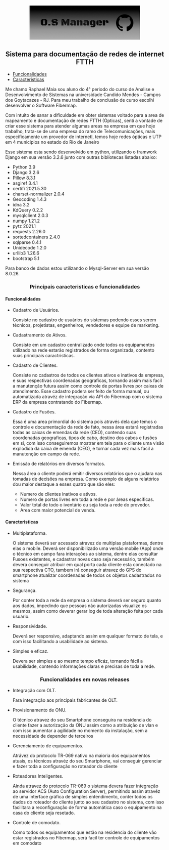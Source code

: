 <p align="center"> 
<img src="/img/Back.png" width="350" title=""><br>
  <!-- 355 X 110 px o logo --!>
<h2 align="center">Sistema para documentação de redes de internet FTTH</h2>
</p>

<!--ts-->
   * [Funcionalidades](#Funcionalidades)
   * [Caracteristicas](#Caracteristicas)
<!--te-->


<p>Me chamo Raphael Maia sou aluno do 4° periodo do curso de Analise e Desenvolvimento de Sistemas na universidade Candido Mendes - Campos dos Goytacazes - RJ. Para meu trabalho de conclusão de curso escolhi desenvolver o Software Fibermap.</p>
<p>Com intuito de sanar a dificuldade em obter sistemas voltado para a area de mapeamento e documentação de redes FTTH (Ópticas), senti a vontade de criar esse sistema para atender algumas areas na empresa em que hoje trabalho, trata-se de uma empresa do ramo de Telecomunicações, mais especificamente um provedor de internetl, temos hoje redes ópticas e UTP em 4 municipios no estado do Rio de Janeiro</p>

Esse sistema esta sendo desenvolvido em python, utilizando o framwork Django em sua versão 3.2.6 junto com outras bibliotecas listadas abaixo:

* Python 3.9
* Django 3.2.6
* Pillow 8.3.1
* asgiref 3.4.1
* certifi 2021.5.30         
* charset-normalizer 2.0.4
* Geocoding 1.4.3
* idna 3.2
* KdQuery 0.2.2
* mysqlclient 2.0.3
* numpy 1.21.2
* pytz 2021.1
* requests 2.26.0
* sortedcontainers 2.4.0                                           
* sqlparse 0.4.1
* Unidecode 1.2.0
* urllib3 1.26.6
* bootstrap 5.1

<p>Para banco de dados estou utilizando o Mysql-Server em sua versão 8.0.26.</p>

<h3 align="center">Principais caracteristicas e funcionalidades</h3>

<h4>Funcionalidades</h4>

* Cadastro de Usuários.
    <p>Consiste no cadastro de usuários do sistemas podendo esses serem técnicos, projetistas, engenheiros, vendedores e equipe de marketing.</p>
* Cadastramento de Ativos.
    <p>Consiste em um cadastro centralizado onde todos os equipamentos utilizado na rede estarão registrados de forma organizada, contento suas principais caractristicas.</p>
* Cadastro de Clientes.
    <p>Consiste no cadastros de todos os clientes ativos e inativos da empresa, e suas respectivas coordenadas geograficas, tornando assim mais facil a manutenção futura assim como controle de portas livres por caixas de atendimento. Esse cadastro podera ser feito de forma manual, ou automatizada atravéz de integração via API do Fibermap com o sistema ERP da empresa contratando do Fibermap.<p/>
* Cadastro de Fusões.
    <p>Essa é uma area primordial do sistema pois através dela que temos o controle e documentação da rede de fato, nessa área estará registradas todas as caixas de emendas da rede (CEO), contendo suas coordenadas geograficas, tipos de cabo, destino dos cabos e fusões em si, com isso conseguiremos mostrar em tela para o cliente uma visão explodida da caixa de emenda (CEO), e tornar cada vez mais fácil a manutenção em campo da rede.</p>
* Emissão de relatórios em diversos formatos.
    <p>Nessa área o cliente poderá emitir diversos relatórios que o ajudara nas tomadas de decisões na empresa. Como exemplo de alguns relatórios dou maior destaque a esses quatro que são eles:</p>
    
    * Numero de clientes inativos e ativos.
    * Numero de portas livres em toda a rede e por áreas especificas.
    * Valor total de todo o iventário ou seja toda a rede do provedor.
    * Area com maior potencial de venda. 

<h4>Caracteristicas</h4>

* Multiplataforma.
    <p>O sistema deverá ser acessado atravez de multiplas plataformas, dentre elas o mobile. Deverá ser disponibilizado uma versão mobile (App) onde o técnico em campo fara interações ao sistema, dentre elas consultar Fusoes existentes, e cadastrar novas caso seja necessário, também devera conseguir atribuir em qual porta cada cliente esta conectado na sua respectiva CTO, tambem irá conseguir atravez do GPS do smartphone atualizar coordenadas de todos os objetos cadastrados no sistema</p>
* Segurança.
    <p>Por conter toda a rede da empresa o sistema deverá ser seguro quanto aos dados, impedindo que pessoas não autorizadas visualize os mesmos, assim como deverar gerar log de toda alteração feita por cada usuario.</p>
* Responsividade.
    <p>Deverá ser responsivo, adaptando assim em qualquer formato de tela, e com isso facilitando a usabilidade ao sistema.</p>
* Simples e eficaz.
    <p>Devera ser simples e ao mesmo tempo eficáz, tornando fácil a usabilidade, contendo informações claras e precisas de toda a rede.</p>

<h3 align="center">Funcionalidades em novas releases</h3>

* Integração com OLT.
    <p>Fara integração aos principais fabricantes de OLT.</p>
* Provisionamento de ONU.
    <p>O técnico atravez do seu Smartphone conseguira na residencia do cliente fazer a autorização da ONU assim como a atribuição de vlan e com isso aumentar a agilidade no momento da instalação, sem a necessidade de depender de terceiros</p>
* Gerenciamento de equipamentos.
    <p>Atrávez do protocolo TR-069 nativo na maioria dos equipamentos atuais, os técnicos atravéz do seu Smartphone, vai conseguir gerenciar e fazer toda a configuração no roteador do cliente</p>
* Roteadores Inteligentes.
    <p>Ainda atravez do protocolo TR-069 o sistema devera fazer integração ao servidor ACS (Auto Configuration Server), permitindo assim atravéz de uma interface gráfica de simples entendimento, conter todos os dados do roteador do cliente junto ao seu cadastro no sistema, com isso facilitara a reconfiguração de forma automática caso o equipamento na casa do cliente seja resetado.</p>
* Controle de comodato.
    <p>Como todos os equipamentos que estão na residencia do cliente vão estar registrados no Fibermap, será facil ter controle de equipamentos em comodato</p>
